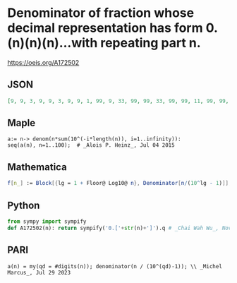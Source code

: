 # Denominator of fraction whose decimal representation has form 0\.\(n\)\(n\)\(n\)\.\.\.with repeating part n\.
https://oeis.org/A172502
## JSON
```JSON
[9, 9, 3, 9, 9, 3, 9, 9, 1, 99, 9, 33, 99, 99, 33, 99, 99, 11, 99, 99, 33, 9, 99, 33, 99, 99, 11, 99, 99, 33, 99, 99, 3, 99, 99, 11, 99, 99, 33, 99, 99, 33, 99, 9, 11, 99, 99, 33, 99, 99, 33, 99, 99, 11, 9, 99, 33, 99, 99, 33, 99, 99, 11, 99, 99, 3, 99, 99, 33]
```
## Maple
```Maple
a:= n-> denom(n*sum(10^(-i*length(n)), i=1..infinity)):
seq(a(n), n=1..100);  # _Alois P. Heinz_, Jul 04 2015
```
## Mathematica
```Mathematica
f[n_] := Block[{lg = 1 + Floor@ Log10@ n}, Denominator[n/(10^lg - 1)]]; Array[f, 70] (* _Robert G. Wilson v_, Jul 04 2015 *)
```
## Python
```Python
from sympy import sympify
def A172502(n): return sympify('0.['+str(n)+']').q # _Chai Wah Wu_, Nov 12 2021
```
## PARI
```PARI
a(n) = my(qd = #digits(n)); denominator(n / (10^(qd)-1)); \\ _Michel Marcus_, Jul 29 2023
```
